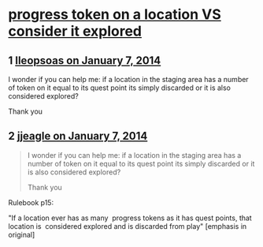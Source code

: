 # [progress token on a location VS consider it explored](https://community.fantasyflightgames.com/topic/96459-progress-token-on-a-location-vs-consider-it-explored/)

## 1 [Ileopsoas on January 7, 2014](https://community.fantasyflightgames.com/topic/96459-progress-token-on-a-location-vs-consider-it-explored/?do=findComment&comment=948036)

I wonder if you can help me: if a location in the staging area has a number of token on it equal to its quest point its simply discarded or it is also considered explored?

Thank you

## 2 [jjeagle on January 7, 2014](https://community.fantasyflightgames.com/topic/96459-progress-token-on-a-location-vs-consider-it-explored/?do=findComment&comment=948071)

> I wonder if you can help me: if a location in the staging area has a number of token on it equal to its quest point its simply discarded or it is also considered explored?
> 
> Thank you

Rulebook p15:

"If a location ever has as many 
progress tokens as it has quest points, that location is 
considered explored and is discarded from play" [emphasis in original]

